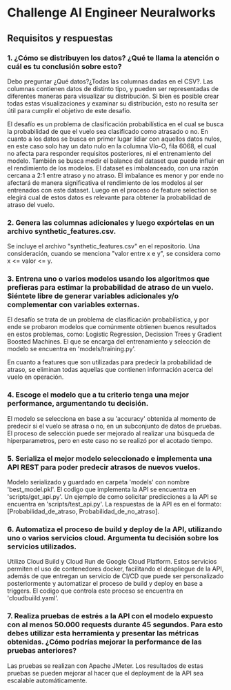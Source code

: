 # Challenge AI Engineer Neuralworks
## Requisitos y respuestas
### 1. ¿Cómo se distribuyen los datos? ¿Qué te llama la atención o cuál es tu conclusión sobre esto?

Debo preguntar ¿Qué datos?¿Todas las columnas dadas en el CSV?. Las columnas contienen datos de distinto tipo, y pueden ser representadas de diferentes maneras para visualizar su distribución. Si bien es posible crear todas estas visualizaciones y examinar su distribución, esto no resulta ser útil para cumplir el objetivo de este desafío.


El desafío es un problema de clasificación probabilística en el cual se busca la probabilidad de que el vuelo sea clasificado como atrasado o no. En cuanto a los datos se busca en primer lugar lidiar con aquellos datos nulos, en este caso solo hay un dato nulo en la columna Vlo-O, fila 6068, el cual no afecta para responder requisitos posteriores, ni el entrenamiento del modelo. También se busca medir el balance del dataset que puede influir en el rendimiento de los modelos. El dataset es imbalanceado, con una razón cercana a 2:1 entre atraso y no atraso. El imbalance es menor y por ende no afectará de manera significativa el rendimiento de los modelos al ser entrenados con este dataset. Luego en el proceso de feature selection se elegirá cual de estos datos es relevante para obtener la probabilidad de atraso del vuelo.


### 2. Genera las columnas adicionales y luego expórtelas en un archivo synthetic_features.csv.

Se incluye el archivo "synthetic_features.csv" en el repositorio. Una consideración, cuando se menciona "valor entre x e y", se considera como x <= valor <= y. 

### 3. Entrena uno o varios modelos usando los algoritmos que prefieras para estimar la probabilidad de atraso de un vuelo. Siéntete libre de generar variables adicionales y/o  complementar con variables externas.

El desafío se trata de un problema de clasificación probabilística, y por ende se probaron modelos que comúnmente obtienen buenos resultados en estos problemas, como:  Logistic Regression, Decission Trees y Gradient Boosted Machines. El que se encarga del entrenamiento y selección de modelo se encuentra en 'models/training.py'.

En cuanto a features que son utilizadas para predecir la probabilidad de atraso, se eliminan todas aquellas que contienen información acerca del vuelo en operación.

### 4. Escoge el modelo que a tu criterio tenga una mejor performance, argumentando tu decisión.
El modelo se selecciona en base a su 'accuracy' obtenida al momento de predecir si el vuelo se atrasa o no, en un subconjunto de datos de pruebas. El proceso de selección puede ser mejorado al realizar una búsqueda de hiperparametros, pero en este caso no se realizó por el acotado tiempo.

### 5. Serializa el mejor modelo seleccionado e implementa una API REST para poder predecir atrasos de nuevos vuelos.
Modelo serializado y guardado en carpeta 'models' con nombre 'best_model.pkl'.
El codigo que implementa la API se encuentra en 'scripts/get_api.py'. Un ejemplo de como solicitar predicciones a la API se encuentra en 'scripts/test_api.py'.
La respuestas de la API es en el formato: [Probabilidad_de_atraso, Probabilidad_de_no_atraso].


### 6. Automatiza el proceso de build y deploy de la API, utilizando uno o varios servicios cloud. Argumenta tu decisión sobre los servicios utilizados.
Utilizo Cloud Build y Cloud Run de Google Cloud Platform. Estos servicios permiten el uso de contenedores docker, facilitando el despliegue de la API, además de que entregan un servicio de CI/CD  que puede ser personalizado posteriormente y automatizar el proceso de build y deploy en base a triggers.
El codigo que controla este proceso se encuentra en 'cloudbuiild.yaml'.

### 7. Realiza pruebas de estrés a la API con el modelo expuesto con al menos 50.000 requests durante 45 segundos. Para esto debes utilizar esta herramienta y presentar las métricas obtenidas. ¿Cómo podrías mejorar la performance de las pruebas anteriores?
Las pruebas se realizan con Apache JMeter. Los resultados de estas pruebas se pueden mejorar al hacer que el deployment de la API sea escalable automáticamente.
